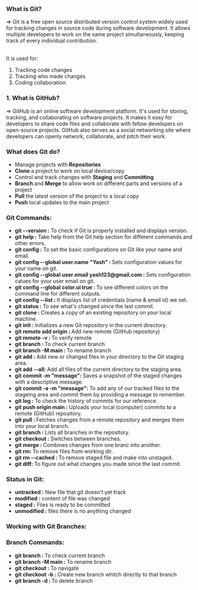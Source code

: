 <h3> What is Git? </h3>
=> Git is a free open source distributed version control system widely used for tracking changes in source code during software development. It allows multiple developers to work on the same project simultaneously, keeping track of every individual contribution. <br><br>

It is used for:
1. Tracking code changes <br>
2. Tracking who made changes <br>
3. Coding collaboration 


<h3> 1. What is GitHub? </h3>
=> GitHub is an online software development platform. It's used for storing, tracking, and collaborating on software projects. It makes it easy for developers to share code files and collaborate with fellow developers on open-source projects. GitHub also serves as a social networking site where developers can openly network, collaborate, and pitch their work.


<h3> What does Git do?</h3>
<ul>
  <li> Manage projects with <b>Repositories</b </li>
  <li> <b>Clone</b> a project to work on local device/copy </li>
  <li> Control and track changes with <b>Staging</b> and <b>Committing</b> </li>
  <li> <b>Branch</b> and <b>Merge</b> to allow work on different parts and versions of a project </li>
  <li> <b>Pull</b> the latest version of the project to a local copy </li>
  <li> <b>Push</b> local updates to the main project </li>
</ul>


<h3> Git Commands: </h3>
<ul>
<li><b>git --version : </b>To check if Git is properly installed and displays version.</li>
<li><b>git help : </b>Take help from the Git help section for different commands and other errors.</li>

<li><b> git config : </b>To set the basic configurations on Git like your name and email.</li>
<li><b> git config --global user.name "Yash" : </b>Sets configuration values for your name on git.</li>
<li><b> git config --global user.email yash123@gmail.com : </b>Sets configuration calues for your user email on git.</li>
<li><b> git config --global color.ui true : </b>To see different colors on the command line for different outputs.</li>
<li><b> git config --list : </b>It displays list of credentials (name & email id) we set.</li>

<li><b> git status : </b>To see what's changed since the last commit.</li>

<li><b> git clone : </b>Creates a copy of an existing repository on your local machine.</li>

<li><b>git init : </b>Initializes a new Git repository in the current directory.</li>
<li><b> git remote add origin <link> : </b>Add new remote (GitHub repository)</li>
<li><b> git remote -v : </b>To verify remote</li>

<li><b> git branch : </b>To check current branch</li>
<li><b> git branch -M main : </b>To rename branch</li>

<li><b> git add <file-name>: </b>Add new or changed files in your directory to the Git staging area.</li>
<li><b> git add --all: </b>Add all files of the current directory to the staging area.</li>

<li><b> git commit -m "message": </b>Saves a snapshot of the staged changes with a descriptive message.</li>
<li><b> git commit -a -m "message": </b>To add any of our tracked files to the stageing area and commit them by providing a message to remember.</li>

<li><b> git log : </b>To check the history of commits for our reference.</li>
<li><b> git push origin main : </b>Uploads your local (computer) commits to a remote (GitHub) repository.</li>
<li><b> git pull : </b>Fetches changes from a remote repository and merges them into your local branch.</li>
<li><b> git branch : </b>Lists all branches in the repository.</li>
<li><b> git checkout : </b>Switches between branches.</li>
<li><b> git merge : </b>Combines changes from one branc into another.</li>

<li><b> git rm: </b>To remove files from working dir.</li>
<li><b> git rm --cached <file-name>: </b>To remove staged file and make into unstaged.</li>

<li><b> git diff: </b>To figure out what changes you made since the last commit.</li>
</ul>

<h3> Status in Git: </h3>
<ul>
  <li><b>untracked :</b> New file that git doesn't yet track</li>
  <li><b>modified :</b> content of file was changed</li>
  <li><b>staged :</b> Files is ready to be committed</li>
  <li><b>unmodified :</b> files there is no anything changed</li>
</ul>

<h3> Working with Git Branches: </h3>


<h3>Branch Commands: </h3>
<ul>
  <li><b> git branch : </b>To check current branch</li>
  <li><b> git branch -M main : </b>To rename branch</li>
  <li><b> git checkout <branch-name> : </b>To navigate</li>
  <li><b> git checkout -b <new-branch-name> : </b>Create new branch whitch directly to that branch</li>
  <li><b> git branch -d <branch-name> : </b>To delete branch</li>
</ul>
